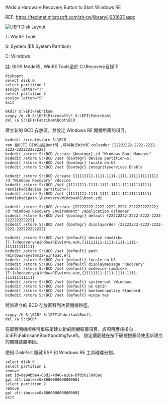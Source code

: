 #Add a Hardware Recovery Button to Start Windows RE

REF: https://technet.microsoft.com/zh-tw/library/jj631607.aspx

![UEFI Disk Layout](https://camo.githubusercontent.com/c672b20837d8586a808377a7af87e32da305535c/68747470733a2f2f692d746563686e65742e7365632e732d6d7366742e636f6d2f656e2d75732f6c6962726172792f646e3632313839302e61613166666432362d663833352d346537332d613139612d66633136316638623363383528763d77696e2e3130292e6a70673f74647569643d283538633433353435336364303734323666656433333532333537633437316565292832353633383029283234353935393429285864536e30653368332e6b2d764b75444c78344e5f43696d4b66357a366474793077292829)

T: WinRE Tools

S: System (Efi System Partition)

C: Windows



註: BIOS Mode時 , WinRE Tools至於 C:\Recovery目錄下

```
diskpart
select disk 0
select partition 1
assign letter="T"
select partition 2
assign letter="S"
exit
```

```
mkdir S:\EFI\Fabrikam
xcopy /e /h S:\EFI\Microsoft\* S:\EFI\Fabrikam\
del /a S:\EFI\Fabrikam\Boot\BCD
```

建立新的 BCD 存放區，並設定 Windows RE 開機所需的項目。

```
bcdedit /createstore S:\BCD
rem 當UEFI BIOS由這Boot時 ,呼叫執行WinRE osloader {22222222-2222-2222-2222-222222222222}
bcdedit /store S:\BCD /create {bootmgr} /d "Windows Boot Manager"
bcdedit /store S:\BCD /set {bootmgr} device partition=S:
bcdedit /store S:\BCD /set {bootmgr} locale en-US
bcdedit /store S:\BCD /set {bootmgr} integrityservices Enable

bcdedit /store S:\BCD /create {11111111-1111-1111-1111-111111111111} /d "Windows Recovery" /device
bcdedit /store S:\BCD /set {11111111-1111-1111-1111-111111111111} ramdisksdidevice partition=T:
bcdedit /store S:\BCD /set {11111111-1111-1111-1111-111111111111} ramdisksdipath \Recovery\WindowsRE\boot.sdi

bcdedit /store S:\BCD /create {22222222-2222-2222-2222-222222222222} /d "Windows Recovery Environment" /application osloader
bcdedit /store S:\BCD /set {bootmgr} default {22222222-2222-2222-2222-222222222222}
bcdedit /store S:\BCD /set {bootmgr} displayorder {22222222-2222-2222-2222-222222222222}

bcdedit /store S:\BCD /set {default} device ramdisk=[T:]\Recovery\WindowsRE\winre.wim,{11111111-1111-1111-1111-111111111111}
bcdedit /store S:\BCD /set {default} path \Windows\System32\winload.efi
bcdedit /store S:\BCD /set {default} locale en-US
bcdedit /store S:\BCD /set {default} displaymessage "Recovery"
bcdedit /store S:\BCD /set {default} osdevice ramdisk=[T:]\Recovery\WindowsRE\winre.wim,{11111111-1111-1111-1111-111111111111}
bcdedit /store S:\BCD /set {default} systemroot \Windows
bcdedit /store S:\BCD /set {default} nx OptIn
bcdedit /store S:\BCD /set {default} bootmenupolicy Standard
bcdedit /store S:\BCD /set {default} winpe Yes
```
將新建立的 BCD 存放區移到次要開機路徑。
```
xcopy /h S:\BCD* S:\EFI\Fabrikam\Boot\.
del /a S:\BCD*
```
在韌體開機順序清單結尾建立新的開機裝置項目。該項目應該指向：S:\EFI\Fabrikam\Boot\bootmgfw.efi。
設定讓韌體在按下硬體按鈕時使用新建立的開機裝置項目。

使用 DiskPart 隱藏 ESP 和 Windows RE 工具磁碟分割。

```
select disk 0
select partition 1
remove
set id=de94bba4-06d1-4d40-a16a-bfd50179d6ac
gpt attributes=0x8000000000000001
select partition 2
remove
gpt attributes=0x8000000000000001
exit
```
